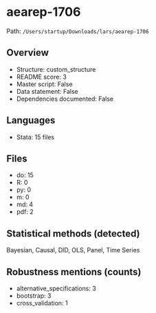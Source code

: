 # aearep-1706

Path: `/Users/startup/Downloads/lars/aearep-1706`

## Overview
- Structure: custom_structure
- README score: 3
- Master script: False
- Data statement: False
- Dependencies documented: False

## Languages
- Stata: 15 files

## Files
- do: 15
- R: 0
- py: 0
- m: 0
- md: 4
- pdf: 2

## Statistical methods (detected)
Bayesian, Causal, DID, OLS, Panel, Time Series

## Robustness mentions (counts)
- alternative_specifications: 3
- bootstrap: 3
- cross_validation: 1